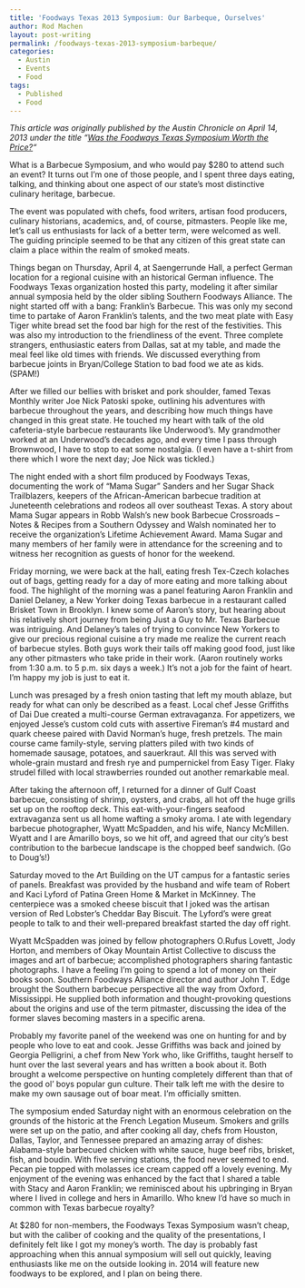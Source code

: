 ```yaml
---
title: 'Foodways Texas 2013 Symposium: Our Barbeque, Ourselves'
author: Rod Machen
layout: post-writing
permalink: /foodways-texas-2013-symposium-barbeque/
categories:
  - Austin
  - Events
  - Food
tags:
  - Published
  - Food
---
```

<p dir="ltr">
  <em>This article was originally published by the Austin Chronicle on April 14, 2013 under the title &#8220;<a href="http://www.austinchronicle.com/daily/food/2013-04-14/was-the-foodways-texas-symposium-worth-the-price/" target="_blank">Was the Foodways Texas Symposium Worth the Price?</a>&#8220;</em>
</p>

<p dir="ltr">
  What is a Barbecue Symposium, and who would pay $280 to attend such an event? It turns out I’m one of those people, and I spent three days eating, talking, and thinking about one aspect of our state’s most distinctive culinary heritage, barbecue.
</p>

<p dir="ltr">
  The event was populated with chefs, food writers, artisan food producers, culinary historians, academics, and, of course, pitmasters. People like me, let’s call us enthusiasts for lack of a better term, were welcomed as well. The guiding principle seemed to be that any citizen of this great state can claim a place within the realm of smoked meats.<!--more-->
</p>

<p dir="ltr">
  Things began on Thursday, April 4, at Saengerrunde Hall, a perfect German location for a regional cuisine with an historical German influence. The Foodways Texas organization hosted this party, modeling it after similar annual symposia held by the older sibling Southern Foodways Alliance. The night started off with a bang: Franklin’s Barbecue. This was only my second time to partake of Aaron Franklin’s talents, and the two meat plate with Easy Tiger white bread set the food bar high for the rest of the festivities. This was also my introduction to the friendliness of the event. Three complete strangers, enthusiastic eaters from Dallas, sat at my table, and made the meal feel like old times with friends. We discussed everything from barbecue joints in Bryan/College Station to bad food we ate as kids. (SPAM!)
</p>

<p dir="ltr">
  After we filled our bellies with brisket and pork shoulder, famed Texas Monthly writer Joe Nick Patoski spoke, outlining his adventures with barbecue throughout the years, and describing how much things have changed in this great state. He touched my heart with talk of the old cafeteria-style barbecue restaurants like Underwood’s. My grandmother worked at an Underwood’s decades ago, and every time I pass through Brownwood, I have to stop to eat some nostalgia. (I even have a t-shirt from there which I wore the next day; Joe Nick was tickled.)
</p>

<p dir="ltr">
  The night ended with a short film produced by Foodways Texas, documenting the work of “Mama Sugar” Sanders and her Sugar Shack Trailblazers, keepers of the African-American barbecue tradition at Juneteenth celebrations and rodeos all over southeast Texas. A story about Mama Sugar appears in Robb Walsh’s new book Barbecue Crossroads – Notes & Recipes from a Southern Odyssey and Walsh nominated her to receive the organization’s Lifetime Achievement Award. Mama Sugar and many members of her family were in attendance for the screening and to witness her recognition as guests of honor for the weekend.
</p>

<p dir="ltr">
  Friday morning, we were back at the hall, eating fresh Tex-Czech kolaches out of bags, getting ready for a day of more eating and more talking about food. The highlight of the morning was a panel featuring Aaron Franklin and Daniel Delaney, a New Yorker doing Texas barbecue in a restaurant called Brisket Town in Brooklyn. I knew some of Aaron’s story, but hearing about his relatively short journey from being Just a Guy to Mr. Texas Barbecue was intriguing. And Delaney’s tales of trying to convince New Yorkers to give our precious regional cuisine a try made me realize the current reach of barbecue styles. Both guys work their tails off making good food, just like any other pitmasters who take pride in their work. (Aaron routinely works from 1:30 a.m. to 5 p.m. six days a week.) It’s not a job for the faint of heart. I’m happy my job is just to eat it.
</p>

<p dir="ltr">
  Lunch was presaged by a fresh onion tasting that left my mouth ablaze, but ready for what can only be described as a feast. Local chef Jesse Griffiths of Dai Due created a multi-course German extravaganza. For appetizers, we enjoyed Jesse’s custom cold cuts with assertive Fireman’s #4 mustard and quark cheese paired with David Norman’s huge, fresh pretzels. The main course came family-style, serving platters piled with two kinds of homemade sausage, potatoes, and sauerkraut. All this was served with whole-grain mustard and fresh rye and pumpernickel from Easy Tiger. Flaky strudel filled with local strawberries rounded out another remarkable meal.
</p>

<p dir="ltr">
  After taking the afternoon off, I returned for a dinner of Gulf Coast barbecue, consisting of shrimp, oysters, and crabs, all hot off the huge grills set up on the rooftop deck. This eat-with-your-fingers seafood extravaganza sent us all home wafting a smoky aroma. I ate with legendary barbecue photographer, Wyatt McSpadden, and his wife, Nancy McMillen. Wyatt and I are Amarillo boys, so we hit off, and agreed that our city’s best contribution to the barbecue landscape is the chopped beef sandwich. (Go to Doug’s!)
</p>

<p dir="ltr">
  Saturday moved to the Art Building on the UT campus for a fantastic series of panels. Breakfast was provided by the husband and wife team of Robert and Kaci Lyford of Patina Green Home & Market in McKinney. The centerpiece was a smoked cheese biscuit that I joked was the artisan version of Red Lobster’s Cheddar Bay Biscuit. The Lyford’s were great people to talk to and their well-prepared breakfast started the day off right.
</p>

<p dir="ltr">
  Wyatt McSpadden was joined by fellow photographers O.Rufus Lovett, Jody Horton, and members of Okay Mountain Artist Collective to discuss the images and art of barbecue; accomplished photographers sharing fantastic photographs. I have a feeling I’m going to spend a lot of money on their books soon. Southern Foodways Alliance director and author John T. Edge brought the Southern barbecue perspective all the way from Oxford, Mississippi. He supplied both information and thought-provoking questions about the origins and use of the term pitmaster, discussing the idea of the former slaves becoming masters in a specific arena.
</p>

<p dir="ltr">
  Probably my favorite panel of the weekend was one on hunting for and by people who love to eat and cook. Jesse Griffiths was back and joined by Georgia Pelligrini, a chef from New York who, like Griffiths, taught herself to hunt over the last several years and has written a book about it. Both brought a welcome perspective on hunting completely different than that of the good ol’ boys popular gun culture. Their talk left me with the desire to make my own sausage out of boar meat. I’m officially smitten.
</p>

<p dir="ltr">
  The symposium ended Saturday night with an enormous celebration on the grounds of the historic at the French Legation Museum. Smokers and grills were set up on the patio, and after cooking all day, chefs from Houston, Dallas, Taylor, and Tennessee prepared an amazing array of dishes: Alabama-style barbecued chicken with white sauce, huge beef ribs, brisket, fish, and boudin. With five serving stations, the food never seemed to end. Pecan pie topped with molasses ice cream capped off a lovely evening. My enjoyment of the evening was enhanced by the fact that I shared a table with Stacy and Aaron Franklin; we reminisced about his upbringing in Bryan where I lived in college and hers in Amarillo. Who knew I’d have so much in common with Texas barbecue royalty?
</p>

<p dir="ltr">
  At $280 for non-members, the Foodways Texas Symposium wasn’t cheap, but with the caliber of cooking and the quality of the presentations, I definitely felt like I got my money’s worth. The day is probably fast approaching when this annual symposium will sell out quickly, leaving enthusiasts like me on the outside looking in. 2014 will feature new foodways to be explored, and I plan on being there.
</p>